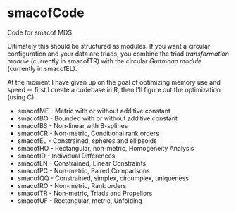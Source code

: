 # smacofCode

Code for smacof MDS 

Ultimately this should be structured as modules. If you
want a circular configuration and your data are triads,
you combine the triad *transformation module* (currently in smacofTR) 
with the circular *Guttmnan module* (currently in smacofEL).

At the moment I have given up on the goal of optimizing
memory use and speed -- first I create a codebase in
R, then I'll figure out the optimization (using C).

* smacofME - Metric with or without additive constant
* smacofBO - Bounded with or without additive constant
* smacofBS - Non-linear with B-splines
* smacofCR - Non-metric, Conditional rank orders
* smacofEL - Constrained, spheres and ellipsoids
* smacofHO - Rectangular, non-metric, Homogeneity Analysis
* smacofID - Individual Differences
* smacofLN - Constrained, Linear Constraints
* smacofPC - Non-metric, Paired Comparisons
* smacofQQ - Constrained, simplex, circumplex, uniqueness
* smacofRO - Non-metric, Rank orders
* smacofTR - Non-metric, Triads and Propellors
* smacofUF - Rectangular, metric, Unfolding 

